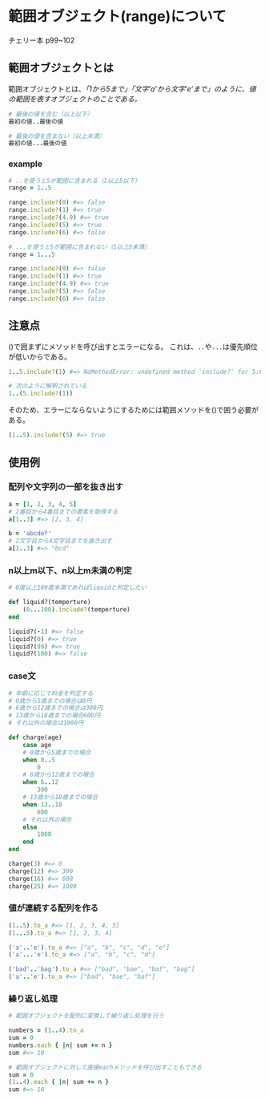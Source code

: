 # 範囲オブジェクト(range)について
チェリー本 p99~102


## 範囲オブジェクトとは
範囲オブジェクトとは、*「1から5まで」「文字’a’から文字’e’まで」のように、値の範囲を表すオブジェクトのことである。*

```ruby
# 最後の値を含む（以上以下）
最初の値..最後の値 

# 最後の値を含まない（以上未満）
最初の値...最後の値 
```

### example
```ruby
# ..を使うと5が範囲に含まれる（1以上5以下）
range = 1..5

range.include?(0) #=> false
range.include?(1) #=> true
range.include?(4.9) #=> true
range.include?(5) #=> true
range.include?(6) #=> false

# ...を使うと5が範囲に含まれない（1以上5未満）
range = 1...5

range.include?(0) #=> false
range.include?(1) #=> true
range.include?(4.9) #=> true
range.include?(5) #=> false
range.include?(6) #=> false
```

## 注意点
()で囲まずにメソッドを呼び出すとエラーになる。
これは、`..`や`...`は優先順位が低いからである。
```ruby
1..5.include?(1) #=> NoMethodError: undefined method `include?' for 5:Fixnum

# 次のように解釈されている
1..(5.include?(1))
```

そのため、エラーにならないようにするためには範囲メソッドを()で囲う必要がある。
```ruby
(1..5).include?(5) #=> true
```

## 使用例

### 配列や文字列の一部を抜き出す
```ruby
a = [1, 2, 3, 4, 5]
# 2番目から4番目までの要素を取得する
a[1..3] #=> [2, 3, 4]

b = 'abcdef'
# 2文字目から4文字目までを抜き出す
a[1..3] #=> "bcd"
```

### n以上m以下、n以上m未満の判定
```ruby
# 0度以上100度未満であればliquidと判定したい

def liquid?(temperture)
	(0...100).include?(temperture)
end

liquid?(-1) #=> false
liquid?(0) #=> true
liquid?(99) #=> true
liquid?(100) #=> false
```

### case文

```ruby
# 年齢に応じて料金を判定する
# 0歳から5歳までの場合は0円
# 6歳から12歳までの場合は300円
# 13歳から18歳までの場合600円
# それ以外の場合は1000円

def charge(age)
	case age
	# 0歳から5歳までの場合
	when 0..5
		0
	# 6歳から12歳までの場合
	when 6..12
		300
	# 13歳から18歳までの場合
	when 13..18
		600
	# それ以外の場合
	else
		1000
	end
end

charge(3) #=> 0
charge(12) #=> 300 
charge(16) #=> 600
charge(25) #=> 1000
```

### 値が連続する配列を作る

```ruby
(1..5).to_a #=> [1, 2, 3, 4, 5]
(1...5).to_a #=> [1, 2, 3, 4]

('a'..'e').to_a #=> ["a", "b", "c", "d", "e"]
('a'...'e').to_a #=> ["a", "b", "c", "d"]

('bad'..'bag').to_a #=> ["bad", "bae", "baf", "bag"]
('a'..'e').to_a #=> ["bad", "bae", "baf"]
```

### 繰り返し処理
```ruby
# 範囲オブジェクトを配列に変換して繰り返し処理を行う

numbers = (1..4).to_a
sum = 0
numbers.each { |n| sum += n }
sum #=> 10

# 範囲オブジェクトに対して直接eachメソッドを呼び出すこともできる
sum = 0
(1..4).each { |n| sum += n }
sum #=> 10

```






